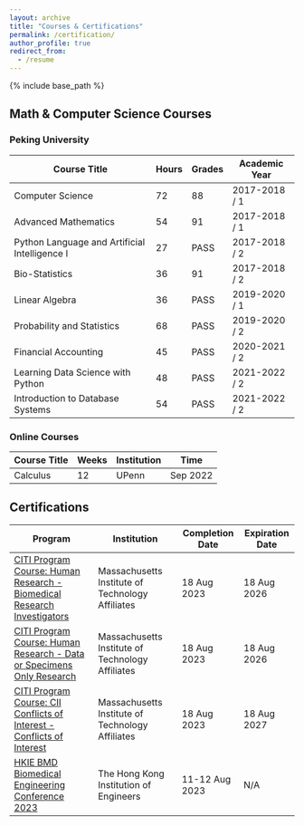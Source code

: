 ```yaml
---
layout: archive
title: "Courses & Certifications"
permalink: /certification/
author_profile: true
redirect_from:
  - /resume
---
```


{% include base_path %}

Math & Computer Science Courses
-----

### Peking University

| Course Title | Hours | Grades | Academic Year |
| -------------- | --- | --- | -------------- |
| Computer Science | 72 | 88 | 2017-2018 / 1 |
| Advanced Mathematics | 54 | 91 | 2017-2018 / 1 |
| Python Language and Artificial Intelligence I | 27 | PASS | 2017-2018 / 2 |
| Bio-Statistics | 36 | 91 | 2017-2018 / 2 |
| Linear Algebra | 36 | PASS | 2019-2020 / 1 |
| Probability and Statistics | 68 | PASS | 2019-2020 / 2 |
| Financial Accounting | 45 | PASS | 2020-2021 / 2 |
| Learning Data Science with Python | 48 | PASS | 2021-2022 / 2 |
| Introduction to Database Systems | 54 | PASS | 2021-2022 / 2 |

### Online Courses

| Course Title | Weeks | Institution | Time |
| -------------- | --- | --- | ----------- |
| Calculus | 12 | UPenn | Sep 2022 |

Certifications
-----

| Program | Institution | Completion Date | Expiration Date |
| -------------- | --- | ---------------- | ---------------- |
| [CITI Program Course: Human Research - Biomedical Research Investigators](https://github.com/YanweiJIN/yanweijin.github.io/blob/master/files/CITIbio.pdf) | Massachusetts Institute of Technology Affiliates | 18 Aug 2023 | 18 Aug 2026 |
| [CITI Program Course: Human Research - Data or Specimens Only Research](https://github.com/YanweiJIN/yanweijin.github.io/blob/master/files/CITIdata.pdf) | Massachusetts Institute of Technology Affiliates | 18 Aug 2023 | 18 Aug 2026 |
| [CITI Program Course: CII Conflicts of Interest - Conflicts of Interest](https://github.com/YanweiJIN/yanweijin.github.io/blob/master/files/CITIcon.pdf) | Massachusetts Institute of Technology Affiliates | 18 Aug 2023 | 18 Aug 2027 |
| [HKIE BMD Biomedical Engineering Conference 2023](https://github.com/YanweiJIN/yanweijin.github.io/blob/master/files/HKIE.pdf) | The Hong Kong Institution of Engineers | 11-12 Aug 2023 | N/A |
